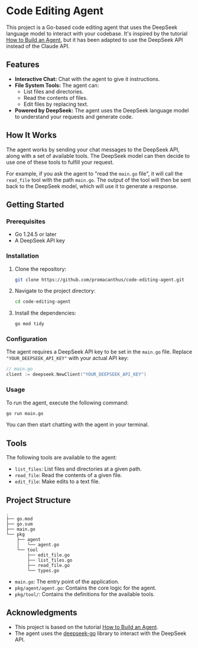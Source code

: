 # Code Editing Agent

This project is a Go-based code editing agent that uses the DeepSeek language model to interact with your codebase. It's inspired by the tutorial [How to Build an Agent](https://ampcode.com/how-to-build-an-agent), but it has been adapted to use the DeepSeek API instead of the Claude API.

## Features

* **Interactive Chat:** Chat with the agent to give it instructions.
* **File System Tools:** The agent can:
  * List files and directories.
  * Read the contents of files.
  * Edit files by replacing text.
* **Powered by DeepSeek:** The agent uses the DeepSeek language model to understand your requests and generate code.

## How It Works

The agent works by sending your chat messages to the DeepSeek API, along with a set of available tools. The DeepSeek model can then decide to use one of these tools to fulfill your request.

For example, if you ask the agent to "read the `main.go` file", it will call the `read_file` tool with the path `main.go`. The output of the tool will then be sent back to the DeepSeek model, which will use it to generate a response.

## Getting Started

### Prerequisites

* Go 1.24.5 or later
* A DeepSeek API key

### Installation

1. Clone the repository:

    ```bash
    git clone https://github.com/promacanthus/code-editing-agent.git
    ```

2. Navigate to the project directory:

    ```bash
    cd code-editing-agent
    ```

3. Install the dependencies:

    ```bash
    go mod tidy
    ```

### Configuration

The agent requires a DeepSeek API key to be set in the `main.go` file. Replace `"YOUR_DEEPSEEK_API_KEY"` with your actual API key:

```go
// main.go
client := deepseek.NewClient("YOUR_DEEPSEEK_API_KEY")
```

### Usage

To run the agent, execute the following command:

```bash
go run main.go
```

You can then start chatting with the agent in your terminal.

## Tools

The following tools are available to the agent:

* `list_files`: List files and directories at a given path.
* `read_file`: Read the contents of a given file.
* `edit_file`: Make edits to a text file.

## Project Structure

```shell
.
├── go.mod
├── go.sum
├── main.go
└── pkg
    ├── agent
    │   └── agent.go
    └── tool
        ├── edit_file.go
        ├── list_files.go
        ├── read_file.go
        └── types.go
```

* `main.go`: The entry point of the application.
* `pkg/agent/agent.go`: Contains the core logic for the agent.
* `pkg/tool/`: Contains the definitions for the available tools.

## Acknowledgments

* This project is based on the tutorial [How to Build an Agent](https://ampcode.com/how-to-build-an-agent).
* The agent uses the [deepseek-go](https://github.com/cohesion-org/deepseek-go) library to interact with the DeepSeek API.
